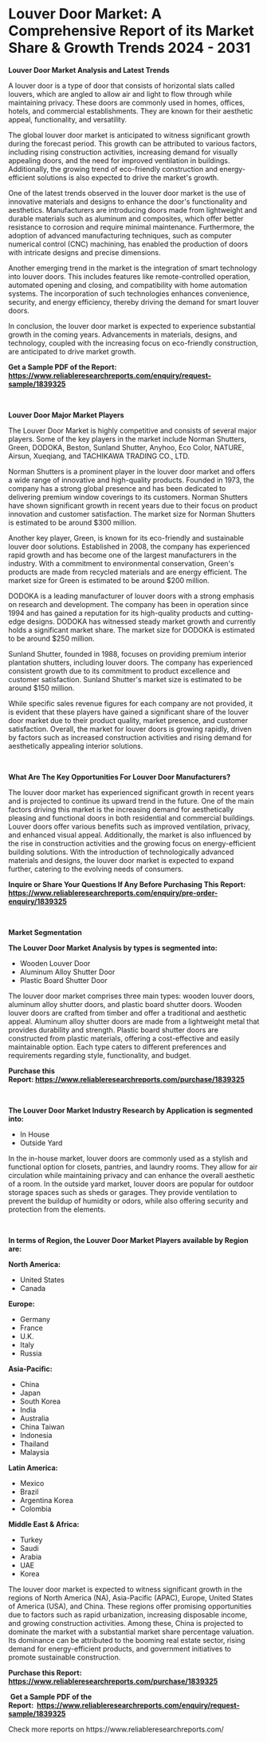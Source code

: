<p><h1>Louver Door Market: A Comprehensive Report of its Market Share & Growth Trends 2024 - 2031</h1></p><p><strong>Louver Door Market Analysis and Latest Trends</strong></p>
<p><p>A louver door is a type of door that consists of horizontal slats called louvers, which are angled to allow air and light to flow through while maintaining privacy. These doors are commonly used in homes, offices, hotels, and commercial establishments. They are known for their aesthetic appeal, functionality, and versatility.</p><p>The global louver door market is anticipated to witness significant growth during the forecast period. This growth can be attributed to various factors, including rising construction activities, increasing demand for visually appealing doors, and the need for improved ventilation in buildings. Additionally, the growing trend of eco-friendly construction and energy-efficient solutions is also expected to drive the market's growth.</p><p>One of the latest trends observed in the louver door market is the use of innovative materials and designs to enhance the door's functionality and aesthetics. Manufacturers are introducing doors made from lightweight and durable materials such as aluminum and composites, which offer better resistance to corrosion and require minimal maintenance. Furthermore, the adoption of advanced manufacturing techniques, such as computer numerical control (CNC) machining, has enabled the production of doors with intricate designs and precise dimensions.</p><p>Another emerging trend in the market is the integration of smart technology into louver doors. This includes features like remote-controlled operation, automated opening and closing, and compatibility with home automation systems. The incorporation of such technologies enhances convenience, security, and energy efficiency, thereby driving the demand for smart louver doors.</p><p>In conclusion, the louver door market is expected to experience substantial growth in the coming years. Advancements in materials, designs, and technology, coupled with the increasing focus on eco-friendly construction, are anticipated to drive market growth.</p></p>
<p><strong>Get a Sample PDF of the Report:&nbsp; <a href="https://www.reliableresearchreports.com/enquiry/request-sample/1839325">https://www.reliableresearchreports.com/enquiry/request-sample/1839325</a></strong></p>
<p>&nbsp;</p>
<p><strong>Louver Door Major Market Players</strong></p>
<p><p>The Louver Door Market is highly competitive and consists of several major players. Some of the key players in the market include Norman Shutters, Green, DODOKA, Beston, Sunland Shutter, Anyhoo, Eco Color, NATURE, Airsun, Xueqiang, and TACHIKAWA TRADING CO., LTD. </p><p>Norman Shutters is a prominent player in the louver door market and offers a wide range of innovative and high-quality products. Founded in 1973, the company has a strong global presence and has been dedicated to delivering premium window coverings to its customers. Norman Shutters have shown significant growth in recent years due to their focus on product innovation and customer satisfaction. The market size for Norman Shutters is estimated to be around $300 million.</p><p>Another key player, Green, is known for its eco-friendly and sustainable louver door solutions. Established in 2008, the company has experienced rapid growth and has become one of the largest manufacturers in the industry. With a commitment to environmental conservation, Green's products are made from recycled materials and are energy efficient. The market size for Green is estimated to be around $200 million.</p><p>DODOKA is a leading manufacturer of louver doors with a strong emphasis on research and development. The company has been in operation since 1994 and has gained a reputation for its high-quality products and cutting-edge designs. DODOKA has witnessed steady market growth and currently holds a significant market share. The market size for DODOKA is estimated to be around $250 million.</p><p>Sunland Shutter, founded in 1988, focuses on providing premium interior plantation shutters, including louver doors. The company has experienced consistent growth due to its commitment to product excellence and customer satisfaction. Sunland Shutter's market size is estimated to be around $150 million.</p><p>While specific sales revenue figures for each company are not provided, it is evident that these players have gained a significant share of the louver door market due to their product quality, market presence, and customer satisfaction. Overall, the market for louver doors is growing rapidly, driven by factors such as increased construction activities and rising demand for aesthetically appealing interior solutions.</p></p>
<p>&nbsp;</p>
<p><strong>What Are The Key Opportunities For Louver Door Manufacturers?</strong></p>
<p><p>The louver door market has experienced significant growth in recent years and is projected to continue its upward trend in the future. One of the main factors driving this market is the increasing demand for aesthetically pleasing and functional doors in both residential and commercial buildings. Louver doors offer various benefits such as improved ventilation, privacy, and enhanced visual appeal. Additionally, the market is also influenced by the rise in construction activities and the growing focus on energy-efficient building solutions. With the introduction of technologically advanced materials and designs, the louver door market is expected to expand further, catering to the evolving needs of consumers.</p></p>
<p><strong>Inquire or Share Your Questions If Any Before Purchasing This Report: <a href="https://www.reliableresearchreports.com/enquiry/pre-order-enquiry/1839325">https://www.reliableresearchreports.com/enquiry/pre-order-enquiry/1839325</a></strong></p>
<p>&nbsp;</p>
<p><strong>Market Segmentation</strong></p>
<p><strong>The Louver Door Market Analysis by types is segmented into:</strong></p>
<p><ul><li>Wooden Louver Door</li><li>Aluminum Alloy Shutter Door</li><li>Plastic Board Shutter Door</li></ul></p>
<p><p>The louver door market comprises three main types: wooden louver doors, aluminum alloy shutter doors, and plastic board shutter doors. Wooden louver doors are crafted from timber and offer a traditional and aesthetic appeal. Aluminum alloy shutter doors are made from a lightweight metal that provides durability and strength. Plastic board shutter doors are constructed from plastic materials, offering a cost-effective and easily maintainable option. Each type caters to different preferences and requirements regarding style, functionality, and budget.</p></p>
<p><strong>Purchase this Report:&nbsp;<a href="https://www.reliableresearchreports.com/purchase/1839325">https://www.reliableresearchreports.com/purchase/1839325</a></strong></p>
<p>&nbsp;</p>
<p><strong>The Louver Door Market Industry Research by Application is segmented into:</strong></p>
<p><ul><li>In House</li><li>Outside Yard</li></ul></p>
<p><p>In the in-house market, louver doors are commonly used as a stylish and functional option for closets, pantries, and laundry rooms. They allow for air circulation while maintaining privacy and can enhance the overall aesthetic of a room. In the outside yard market, louver doors are popular for outdoor storage spaces such as sheds or garages. They provide ventilation to prevent the buildup of humidity or odors, while also offering security and protection from the elements.</p></p>
<p>&nbsp;</p>
<p><strong>In terms of Region, the Louver Door Market Players available by Region are:</strong></p>
<p>
    <p> <strong> North America: </strong>
        <ul>
            <li>United States</li>
            <li>Canada</li>
        </ul>
        </p> 
    <p> <strong> Europe: </strong>
        <ul>
            <li>Germany</li>
            <li>France</li>
            <li>U.K.</li>
            <li>Italy</li>
            <li>Russia</li>
        </ul>
        </p> 
    <p> <strong> Asia-Pacific: </strong>
        <ul>
            <li>China</li>
            <li>Japan</li>
            <li>South Korea</li>
            <li>India</li>
            <li>Australia</li>
            <li>China Taiwan</li>
            <li>Indonesia</li>
            <li>Thailand</li>
            <li>Malaysia</li>
        </ul>
        </p> 
    <p> <strong> Latin America: </strong>
        <ul>
            <li>Mexico</li>
            <li>Brazil</li>
            <li>Argentina Korea</li>
            <li>Colombia</li>
        </ul>
        </p> 
    <p> <strong> Middle East & Africa: </strong>
        <ul>
            <li>Turkey</li>
            <li>Saudi</li>
            <li>Arabia</li>
            <li>UAE</li>
            <li>Korea</li>
        </ul>
    </p>
    </p>
<p><p>The louver door market is expected to witness significant growth in the regions of North America (NA), Asia-Pacific (APAC), Europe, United States of America (USA), and China. These regions offer promising opportunities due to factors such as rapid urbanization, increasing disposable income, and growing construction activities. Among these, China is projected to dominate the market with a substantial market share percentage valuation. Its dominance can be attributed to the booming real estate sector, rising demand for energy-efficient products, and government initiatives to promote sustainable construction.</p></p>
<p><strong>Purchase this Report: <a href="https://www.reliableresearchreports.com/purchase/1839325">https://www.reliableresearchreports.com/purchase/1839325</a></strong></p>
<p>&nbsp;<strong>Get a Sample PDF of the Report:&nbsp;&nbsp;<a href="https://www.reliableresearchreports.com/enquiry/request-sample/1839325">https://www.reliableresearchreports.com/enquiry/request-sample/1839325</a></strong></p>
<p><strong></strong></p>
<p>Check more reports on https://www.reliableresearchreports.com/</p>
